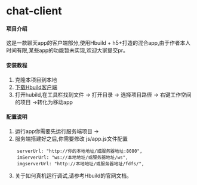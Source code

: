 # chat-client

#### 项目介绍
这是一款聊天app的客户端部分,使用Hbuild + h5+打造的混合app,由于作者本人时间有限,某些app的功能暂未实现,欢迎大家提交pr。

#### 安装教程

1. 克隆本项目到本地
2. [下载Hbuild客户端](http://www.dcloud.io/)
3. 打开hubild,在工具栏找到文件 -> 打开目录 -> 选择项目路径 -> 右键工作空间的项目 ->转化为移动app

#### 配置说明
1. 运行app你需要先运行服务端项目 ->
2. 服务端搭建好之后,你需要修改 js/app.js文件配置
```
	serverUrl: "http://你的本地地址/或服务器地址:8080",
	imServerUrl: "ws://本地地址/或服务器地址/ws",
	imgserverUrl: "http://本地地址/或服务器地址/fdfs/",
```
3. 关于如何真机运行调试,请参考Hbuild的官网文档。
